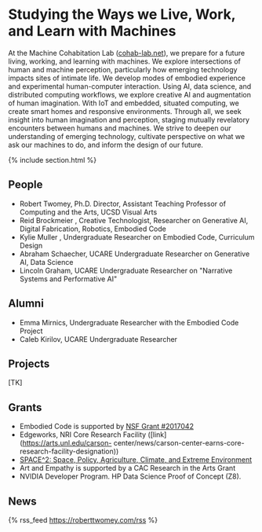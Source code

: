 ---
---

# Studying the Ways we Live, Work, and Learn with Machines

At the Machine Cohabitation Lab ([cohab-lab.net](https://cohab-lab.net)), we prepare for a future living, working, and learning with machines. We explore intersections of human and machine perception, particularly how emerging technology impacts sites of intimate life. We develop modes of embodied experience and experimental human-computer interaction. Using AI, data science, and distributed computing workflows, we explore creative AI and augmentation of human imagination. With IoT and embedded, situated computing, we create smart homes and responsive environments. Through all, we seek insight into human imagination and perception, staging mutually revelatory encounters between humans and machines. We strive to deepen our understanding of emerging technology, cultivate perspective on what we ask our machines to do, and inform the design of our future.

{% include section.html %}

<!--## Highlights

{% capture text %}

Lorem ipsum dolor sit amet, consectetur adipiscing elit, sed do eiusmod tempor incididunt ut labore et dolore magna aliqua.

{%
  include button.html
  link="projects"
  text="Browse our projects"
  icon="fa-solid fa-arrow-right"
  flip=true
  style="bare"
%}

{% endcapture %}

{%
  include feature.html
  image="images/photo.jpg"
  link="projects"
  title="Projects"
  flip=true
  style="bare"
  text=text
%}

{% capture text %}

Lorem ipsum dolor sit amet, consectetur adipiscing elit, sed do eiusmod tempor incididunt ut labore et dolore magna aliqua.

{%
  include button.html
  link="publications"
  text="See our publications"
  icon="fa-solid fa-arrow-right"
  flip=true
  style="bare"
%}

{% endcapture %}

{%
  include feature.html
  image="images/photo.jpg"
  link="publications"
  title="Publications"
  text=text
%}

{% capture text %}

Lorem ipsum dolor sit amet, consectetur adipiscing elit, sed do eiusmod tempor incididunt ut labore et dolore magna aliqua.

{%
  include button.html
  link="people"
  text="People"
  icon="fa-solid fa-arrow-right"
  flip=true
  style="bare"
%}

{% endcapture %}

{%
  include feature.html
  image="images/photo.jpg"
  link="people"
  title="People"
  text=text
%}-->

## People
- Robert Twomey, Ph.D. Director, Assistant Teaching Professor of Computing and the Arts, UCSD Visual Arts
- Reid Brockmeier , Creative Technologist, Researcher on Generative AI, Digital Fabrication, Robotics,
Embodied Code
- Kylie Muller , Undergraduate Researcher on Embodied Code, Curriculum Design
- Abraham Schaecher, UCARE Undergraduate Researcher on Generative AI, Data Science
- Lincoln Graham, UCARE Undergraduate Researcher on "Narrative Systems and Performative AI"

## Alumni
- Emma Mirnics, Undergraduate Researcher with the Embodied Code Project
- Caleb Kirilov, UCARE Undergraduate Researcher

## Projects

[TK]

## Grants

- Embodied Code is supported by [NSF Grant #2017042](https://nsf.gov/awardsearch/showAward?AWD_ID=2017042)
- Edgeworks, NRI Core Research Facility ([link](https://arts.unl.edu/carson-
center/news/carson-center-earns-core-research-facility-designation))
- [SPACE^2: Space, Policy, Agriculture, Climate, and Extreme Environment](https://bse.unl.edu/space2)
- Art and Empathy is supported by a CAC Research in the Arts Grant
- NVIDIA Developer Program. HP Data Science Proof of Concept (Z8).

## News
{% rss_feed https://roberttwomey.com/rss %}

